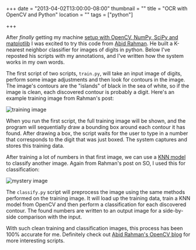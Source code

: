 +++
date = "2013-04-02T13:00:00-08:00"
thumbnail = ""
title = "OCR with OpenCV and Python"
location = ""
tags = ["python"]

+++

After *finally* getting my machine
[setup with OpenCV, NumPy, SciPy and matplotlib](/getting-started-with-opencv-in-python)
I was excited to try this code from [Abid Rahman](http://stackoverflow.com/a/9620295/232638).
He built a K-nearest neighbor classifier for images of digits in python.
Below I've reposted his scripts with my annotations,
and I've written how the system works in my own words.

The first script of two scripts, `train.py`, will take an input image of digits,
perform some image adjustments and then look for contours in the image.
The image's contours are the "islands" of black in the sea of white,
so if the image is clean, each discovered contour is probably a digit.
Here's an example training image from Rahman's post:

![training image](http://s3.amazonaws.com/yb-img/train.png "training image")

When you run the first script, the full training image will be shown,
and the program will sequentially draw a bounding box around each contour it has found.
After drawing a box, the script waits for the user to type in a number
that corresponds to the digit that was just boxed.
The system captures and stores this training data.

<script src="https://gist.github.com/yosemitebandit/5295069.js?file=train.py"></script>

After training a lot of numbers in that first image,
we can use a [KNN model](http://en.wikipedia.org/wiki/K-nearest_neighbors_algorithm)
to classify another image.
Again from Rahman's post on SO, I used this for classification:

![mystery image](http://s3.amazonaws.com/yb-img/pi.png "mystery image")

The `classify.py` script will preprocess the image
using the same methods performed on the training image.
It will load up the training data, train a KNN model from OpenCV
and then perform a classification for each discovered contour.
The found numbers are written to an output image
for a side-by-side comparison with the input.

<script src="https://gist.github.com/yosemitebandit/5295069.js?file=classify.py"></script>

With such clean training and classification images,
this process has been 100% accurate for me.
Definitely check out [Abid Rahman's OpenCV blog](http://opencvpython.blogspot.com/)
for more interesting scripts.
